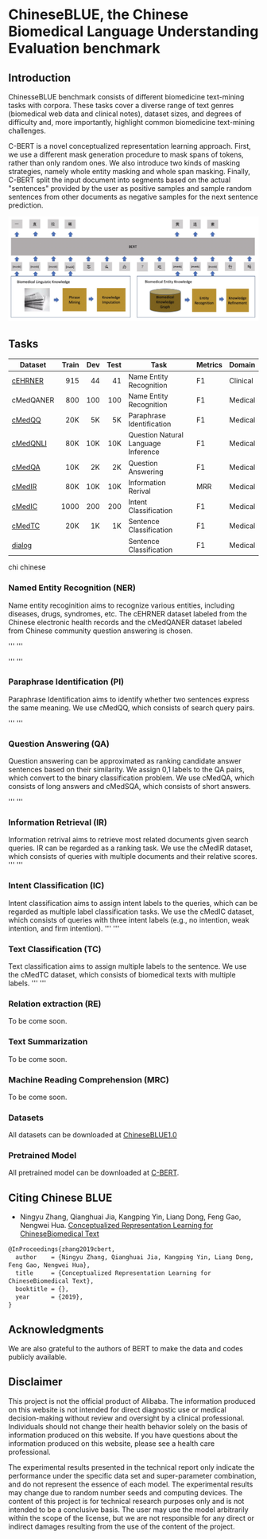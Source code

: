 # ChineseBLUE, the Chinese Biomedical Language Understanding Evaluation benchmark


## Introduction

ChinesseBLUE benchmark consists of  different biomedicine text-mining tasks with  corpora.
These tasks cover a diverse range of text genres (biomedical web data and clinical notes), dataset sizes, and degrees of difficulty and, more importantly, highlight common biomedicine text-mining challenges.

C-BERT is a novel conceptualized representation learning approach. First, we use a different mask generation procedure to mask spans of tokens, rather than only random ones. We also introduce two kinds of masking strategies, namely whole entity masking and whole span masking.  Finally, C-BERT split the input document into segments based on the actual "sentences" provided by the user as positive samples and sample random sentences from other documents as negative samples for the next sentence prediction.  

![c-bert model](figs/c_bert_model.jpg)


## Tasks

| Dataset          | Train |  Dev | Test | Task                    | Metrics             | Domain     |
|-----------------|------:|-----:|-----:|-------------------------|---------------------|------------|
| [cEHRNER](data/cEHRNER/cEHRNER.tar.gz)        |  915  | 44   | 41  | Name Entity Recognition    | F1             | Clinical   |
| cMedQANER         |  800  | 100   | 100  | Name Entity Recognition    | F1             | Medical   |
| [cMedQQ](data/cMedQQ/cMedQQ.tar.gz)      | 20K   | 5K   | 5K  | Paraphrase Identification   | F1             | Medical   |
| [cMedQNLI](data/cMedQANER/cMedQNLI.tar.gz)        |  80K  |  10K  |10K   | Question Natural Language Inference  | F1             | Medical   |
| [cMedQA](data/cMedQANER/cMedSQA.tar.gz)       | 10K   | 2K   | 2K  | Question Answering    | F1             |Medical    |
| [cMedIR](data/cMedQANER/cMedIR.tar.gz)       |  80K  |  10K  | 10K  | Information Rerival    |     MRR       |Medical    |
| [cMedIC](data/cMedQANER/cMedIC.tar.gz)       |  1000  |  200  | 200  |  Intent Classification   |        F1      | Medical   |
| [cMedTC](data/cMedTC/cMedTC.tar.gz)       | 20K   | 1K   | 1K  |  Sentence Classification   |       F1       | Medical   |
 | [dialog]()       |     |     |   |  Sentence Classification   |       F1       | Medical   |
chi chinese
 
### Named Entity Recognition (NER) 

Name entity recoginition aims to recognize various entities, including diseases, drugs, syndromes, etc.   The cEHRNER dataset labeled from the Chinese electronic health records and the cMedQANER dataset labeled from Chinese community question answering is chosen.

'''
'''

'''
'''
### Paraphrase Identification (PI)

Paraphrase Identification aims to identify whether two sentences express the same meaning. We use cMedQQ, which consists of search query pairs. 

'''
'''
 
### Question Answering (QA)

Question answering   can be approximated as ranking candidate answer sentences based on their similarity. We assign 0,1 labels to the QA pairs, which convert to the binary classification problem. We use cMedQA, which consists of long answers and cMedSQA, which consists of short answers.

'''
'''

### Information  Retrieval (IR)

Information retrival  aims to retrieve most related documents given search queries. IR can be regarded as a ranking task.   We use the cMedIR dataset,  which consists of queries with multiple documents and their relative scores. 
'''
'''

### Intent Classification (IC)

Intent classification aims to assign intent labels to the queries, which can be regarded as multiple label classification tasks. We use the cMedIC dataset, which consists of queries with three intent labels (e.g., no intention, weak intention, and firm intention).
'''
'''

### Text Classification (TC)

Text classification aims to assign multiple labels to the sentence. We use the cMedTC dataset, which consists of biomedical texts with multiple labels.
'''
'''

### Relation extraction (RE)
To be come soon. 

### Text  Summarization 
To be come soon. 

### Machine Reading Comprehension (MRC)
To be come soon. 

### Datasets

All datasets can be downloaded at [ChineseBLUE1.0](data/ChineseBLUE.tar.gz)

### Pretrained Model

All pretrained model can be downloaded at [C-BERT](). 

## Citing Chinese BLUE

*  Ningyu Zhang, Qianghuai Jia, Kangping Yin, Liang Dong, Feng Gao, Nengwei Hua. [Conceptualized Representation Learning for ChineseBiomedical Text]()

```
@InProceedings{zhang2019cbert,
  author    = {Ningyu Zhang, Qianghuai Jia, Kangping Yin, Liang Dong, Feng Gao, Nengwei Hua},
  title     = {Conceptualized Representation Learning for ChineseBiomedical Text},
  booktitle = {},
  year      = {2019},
}
```

## Acknowledgments

We are also grateful to the authors of BERT to make the data and codes publicly available. 

## Disclaimer
This project is not the official product of Alibaba. The information produced on this website is not intended for direct diagnostic use or medical decision-making without review and oversight by a clinical professional. Individuals should not change their health behavior solely on the basis of information produced on this website.   If you have questions about the information produced on this website, please see a health care professional. 

The experimental results presented in the technical report only indicate the performance under the specific data set and super-parameter combination, and do not represent the essence of each model. The experimental results may change due to random number seeds and computing devices. The content of this project is for technical research purposes only and is not intended to be a conclusive basis. The user may use the model arbitrarily within the scope of the license, but we are not responsible for any direct or indirect damages resulting from the use of the content of the project.
